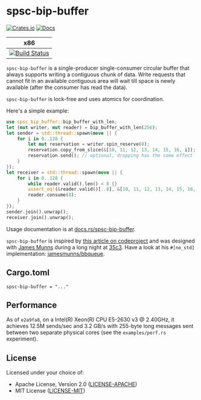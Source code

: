 # spsc-bip-buffer

[![Crates.io](https://img.shields.io/crates/v/spsc-bip-buffer.svg)](https://crates.io/crates/spsc-bip-buffer) [![Docs](https://img.shields.io/badge/docs-.rs-blue.svg)](https://docs.rs/spsc-bip-buffer)

| x86 |
| --- |
| [![Build Status](https://travis-ci.org/utaal/spsc-bip-buffer.svg?branch=master)](https://travis-ci.org/utaal/spsc-bip-buffer) |

`spsc-bip-buffer` is a single-producer single-consumer circular buffer that always supports writing a contiguous chunk of data. Write requests that cannot fit in an available contiguous area will wait till space is newly available (after the consumer has read the data).

`spsc-bip-buffer` is lock-free and uses atomics for coordination.

Here's a simple example:

```rust
use spsc_bip_buffer::bip_buffer_with_len;
let (mut writer, mut reader) = bip_buffer_with_len(256);
let sender = std::thread::spawn(move || {
    for i in 0..128 {
        let mut reservation = writer.spin_reserve(8);
        reservation.copy_from_slice(&[10, 11, 12, 13, 14, 15, 16, i]);
        reservation.send(); // optional, dropping has the same effect
    }
});
let receiver = std::thread::spawn(move || {
    for i in 0..128 {
        while reader.valid().len() < 8 {}
        assert_eq!(&reader.valid()[..8], &[10, 11, 12, 13, 14, 15, 16, i]);
        reader.consume(8);
    }
});
sender.join().unwrap();
receiver.join().unwrap();
```

Usage documentation is at [docs.rs/spsc-bip-buffer](https://docs.rs/spsc-bip-buffer).

`spsc-bip-buffer` is inspired by [this article on codeproject](https://www.codeproject.com/Articles/3479/%2FArticles%2F3479%2FThe-Bip-Buffer-The-Circular-Buffer-with-a-Twist) and was designed with [James Munns](https://github.com/jamesmunns) during a long night at [35c3](https://en.wikipedia.org/wiki/Chaos_Communication_Congress). Have a look at his `#[no_std]` implementation: [jamesmunns/bbqueue](https://github.com/jamesmunns/bbqueue).

## Cargo.toml

```
spsc-bip-buffer = "..."
```

## Performance

As of `e2a9fa8`, on a Intel(R) Xeon(R) CPU E5-2630 v3 @ 2.40GHz, it achieves 12.5M sends/sec and 3.2 GB/s with 255-byte long messages sent between two separate physical cores (see the `examples/perf.rs` experiment).

## License

Licensed under your choice of:

- Apache License, Version 2.0 ([LICENSE-APACHE](LICENSE-APACHE))
- MIT License ([LICENSE-MIT](LICENSE-MIT))

